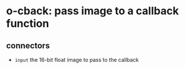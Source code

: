 # o-cback: pass image to a callback function

## connectors

* `input` the 16-bit float image to pass to the callback
